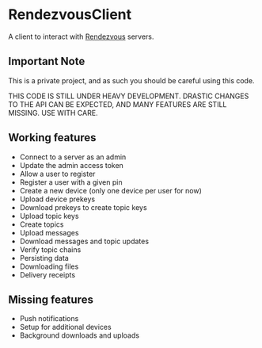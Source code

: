 # RendezvousClient

A client to interact with [Rendezvous](https:/github.com/christophhagen/RendezvousServer) servers.

## Important Note

This is a private project, and as such you should be careful using this code.

THIS CODE IS STILL UNDER HEAVY DEVELOPMENT. DRASTIC CHANGES TO THE API CAN BE EXPECTED, AND MANY FEATURES ARE STILL MISSING. USE WITH CARE.

## Working features

- Connect to a server as an admin
- Update the admin access token
- Allow a user to register
- Register a user with a given pin
- Create a new device (only one device per user for now)
- Upload device prekeys
- Download prekeys to create topic keys
- Upload topic keys
- Create topics
- Upload messages
- Download messages and topic updates
- Verify topic chains
- Persisting data
- Downloading files
- Delivery receipts

## Missing features

- Push notifications
- Setup for additional devices
- Background downloads and uploads
